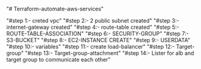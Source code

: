 "# Terraform-automate-aws-services" 

"#step 1:- creted vpc"
"#step 2:- 2 public subnet created"
"#step 3:- internet-gateway created"
"#step 4:- route-table created"
"#step 5:- ROUTE-TABLE-ASSOCIATION"
"#step 6:- SECURITY-GROUP"
"#step 7:- S3-BUCKET"
"#step 8:- EC2-INSTANCE CREATE"
"#step 9:- USERDATA"
"#step 10:- variables"
"#step 11:- create load-balancer"
"#step 12:- Target-group"
"#step 13:- Target-group-attachment"
"#step 14:- Lister for alb and target group to communicate each other"

